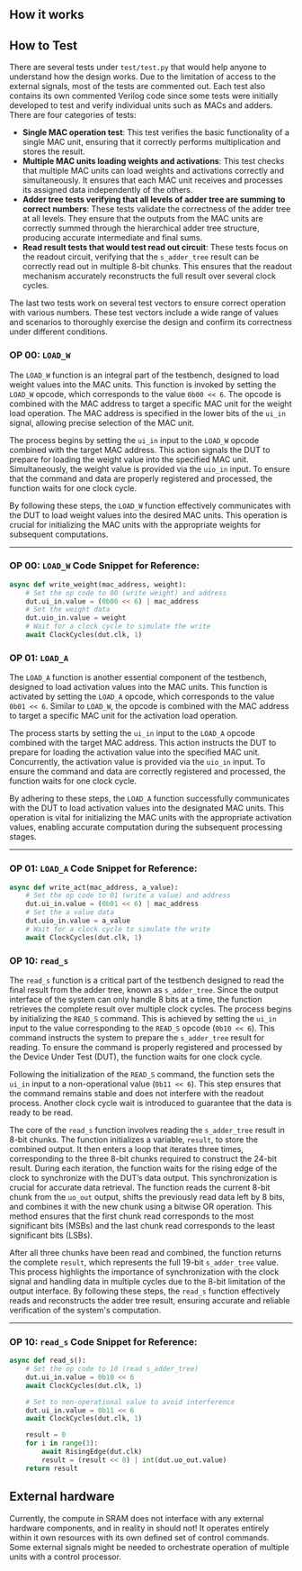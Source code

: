 <!---

This file is used to generate your project datasheet. Please fill in the information below and delete any unused
sections.

You can also include images in this folder and reference them in the markdown. Each image must be less than
512 kb in size, and the combined size of all images must be less than 1 MB.
-->

## How it works



## How to Test

There are several tests under `test/test.py` that would help anyone to understand how the design works. Due to the limitation of access to the external signals, most of the tests are commented out. Each test also contains its own commented Verilog code since some tests were initially developed to test and verify individual units such as MACs and adders. There are four categories of tests:
- **Single MAC operation test**: This test verifies the basic functionality of a single MAC unit, ensuring that it correctly performs multiplication and stores the result.
- **Multiple MAC units loading weights and activations**: This test checks that multiple MAC units can load weights and activations correctly and simultaneously. It ensures that each MAC unit receives and processes its assigned data independently of the others.
- **Adder tree tests verifying that all levels of adder tree are summing to correct numbers**: These tests validate the correctness of the adder tree at all levels. They ensure that the outputs from the MAC units are correctly summed through the hierarchical adder tree structure, producing accurate intermediate and final sums.
- **Read result tests that would test read out circuit**: These tests focus on the readout circuit, verifying that the `s_adder_tree` result can be correctly read out in multiple 8-bit chunks. This ensures that the readout mechanism accurately reconstructs the full result over several clock cycles.

The last two tests work on several test vectors to ensure correct operation with various numbers. These test vectors include a wide range of values and scenarios to thoroughly exercise the design and confirm its correctness under different conditions.


### OP 00: `LOAD_W`
The `LOAD_W` function is an integral part of the testbench, designed to load weight values into the MAC units. This function is invoked by setting the `LOAD_W` opcode, which corresponds to the value `0b00 << 6`. The opcode is combined with the MAC address to target a specific MAC unit for the weight load operation. The MAC address is specified in the lower bits of the `ui_in` signal, allowing precise selection of the MAC unit.

The process begins by setting the `ui_in` input to the `LOAD_W` opcode combined with the target MAC address. This action signals the DUT to prepare for loading the weight value into the specified MAC unit. Simultaneously, the weight value is provided via the `uio_in` input. To ensure that the command and data are properly registered and processed, the function waits for one clock cycle.

By following these steps, the `LOAD_W` function effectively communicates with the DUT to load weight values into the desired MAC units. This operation is crucial for initializing the MAC units with the appropriate weights for subsequent computations.

---

### OP 00: `LOAD_W` Code Snippet for Reference:

```python
async def write_weight(mac_address, weight):
    # Set the op code to 00 (write weight) and address
    dut.ui_in.value = (0b00 << 6) | mac_address
    # Set the weight data
    dut.uio_in.value = weight
    # Wait for a clock cycle to simulate the write
    await ClockCycles(dut.clk, 1)
```

### OP 01: `LOAD_A`
The `LOAD_A` function is another essential component of the testbench, designed to load activation values into the MAC units. This function is activated by setting the `LOAD_A` opcode, which corresponds to the value `0b01 << 6`. Similar to `LOAD_W`, the opcode is combined with the MAC address to target a specific MAC unit for the activation load operation.

The process starts by setting the `ui_in` input to the `LOAD_A` opcode combined with the target MAC address. This action instructs the DUT to prepare for loading the activation value into the specified MAC unit. Concurrently, the activation value is provided via the `uio_in` input. To ensure the command and data are correctly registered and processed, the function waits for one clock cycle.

By adhering to these steps, the `LOAD_A` function successfully communicates with the DUT to load activation values into the designated MAC units. This operation is vital for initializing the MAC units with the appropriate activation values, enabling accurate computation during the subsequent processing stages.

---

### OP 01: `LOAD_A` Code Snippet for Reference:

```python
async def write_act(mac_address, a_value):
    # Set the op code to 01 (write a value) and address
    dut.ui_in.value = (0b01 << 6) | mac_address
    # Set the a value data
    dut.uio_in.value = a_value
    # Wait for a clock cycle to simulate the write
    await ClockCycles(dut.clk, 1)
```

### OP 10: `read_s`
The `read_s` function is a critical part of the testbench designed to read the final result from the adder tree, known as `s_adder_tree`. Since the output interface of the system can only handle 8 bits at a time, the function retrieves the complete result over multiple clock cycles. The process begins by initializing the `READ_S` command. This is achieved by setting the `ui_in` input to the value corresponding to the `READ_S` opcode (`0b10 << 6`). This command instructs the system to prepare the `s_adder_tree` result for reading. To ensure the command is properly registered and processed by the Device Under Test (DUT), the function waits for one clock cycle.

Following the initialization of the `READ_S` command, the function sets the `ui_in` input to a non-operational value (`0b11 << 6`). This step ensures that the command remains stable and does not interfere with the readout process. Another clock cycle wait is introduced to guarantee that the data is ready to be read.

The core of the `read_s` function involves reading the `s_adder_tree` result in 8-bit chunks. The function initializes a variable, `result`, to store the combined output. It then enters a loop that iterates three times, corresponding to the three 8-bit chunks required to construct the 24-bit result. During each iteration, the function waits for the rising edge of the clock to synchronize with the DUT’s data output. This synchronization is crucial for accurate data retrieval. The function reads the current 8-bit chunk from the `uo_out` output, shifts the previously read data left by 8 bits, and combines it with the new chunk using a bitwise OR operation. This method ensures that the first chunk read corresponds to the most significant bits (MSBs) and the last chunk read corresponds to the least significant bits (LSBs).

After all three chunks have been read and combined, the function returns the complete `result`, which represents the full 19-bit `s_adder_tree` value. This process highlights the importance of synchronization with the clock signal and handling data in multiple cycles due to the 8-bit limitation of the output interface. By following these steps, the `read_s` function effectively reads and reconstructs the adder tree result, ensuring accurate and reliable verification of the system's computation.

---

### OP 10: `read_s` Code Snippet for Reference:

```python
async def read_s():
    # Set the op code to 10 (read s_adder_tree)
    dut.ui_in.value = 0b10 << 6
    await ClockCycles(dut.clk, 1)

    # Set to non-operational value to avoid interference
    dut.ui_in.value = 0b11 << 6
    await ClockCycles(dut.clk, 1)

    result = 0
    for i in range(3):
        await RisingEdge(dut.clk)
        result = (result << 8) | int(dut.uo_out.value)
    return result
```

## External hardware

Currently, the compute in SRAM does not interface with any external hardware components, and in reality in should not! It operates entirely within it own resources with its own defined set of control commands. Some external signals might be needed to orchestrate operation of multiple units with a control processor.
